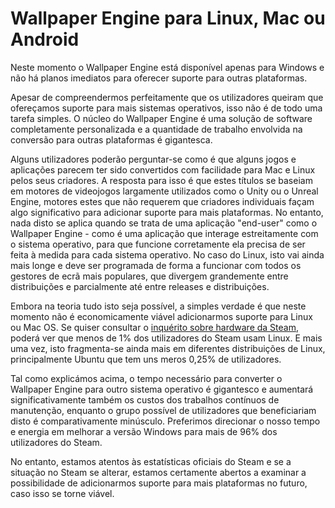# Wallpaper Engine para Linux, Mac ou Android

Neste momento o Wallpaper Engine está disponível apenas para Windows e não há planos imediatos para oferecer suporte para outras plataformas.

Apesar de compreendermos perfeitamente que os utilizadores queiram que ofereçamos suporte para mais sistemas operativos, isso não é de todo uma tarefa simples. O núcleo do Wallpaper Engine é uma solução de software completamente personalizada e a quantidade de trabalho envolvida na conversão para outras plataformas é gigantesca.

Alguns utilizadores poderão perguntar-se como é que alguns jogos e aplicações parecem ter sido convertidos com facilidade para Mac e Linux pelos seus criadores. A resposta para isso é que estes títulos se baseiam em motores de videojogos largamente utilizados como o Unity ou o Unreal Engine, motores estes que não requerem que criadores individuais façam algo significativo para adicionar suporte para mais plataformas. No entanto, nada disto se aplica quando se trata de uma aplicação "end-user" como o Wallpaper Engine - como é uma aplicação que interage estreitamente com o sistema operativo, para que funcione corretamente ela precisa de ser feita à medida para cada sistema operativo. No caso do Linux, isto vai ainda mais longe e deve ser programada de forma a funcionar com todos os gestores de ecrã mais populares, que divergem grandemente entre distribuições e parcialmente até entre releases e distribuições.

Embora na teoria tudo isto seja possível, a simples verdade é que neste momento não é economicamente viável adicionarmos suporte para Linux ou Mac OS. Se quiser consultar o [inquérito sobre hardware da Steam](https://store.steampowered.com/hwsurvey), poderá ver que menos de 1% dos utilizadores do Steam usam Linux. E mais uma vez, isto fragmenta-se ainda mais em diferentes distribuições de Linux, principalmente Ubuntu que tem uns meros 0,25% de utilizadores.

Tal como explicámos acima, o tempo necessário para converter o Wallpaper Engine para outro sistema operativo é gigantesco e aumentará significativamente também os custos dos trabalhos contínuos de manutenção, enquanto o grupo possível de utilizadores que beneficiariam disto é comparativamente minúsculo. Preferimos direcionar o nosso tempo e energia em melhorar a versão Windows para mais de 96% dos utilizadores do Steam.

No entanto, estamos atentos às estatísticas oficiais do Steam e se a situação no Steam se alterar, estamos certamente abertos a examinar a possibilidade de adicionarmos suporte para mais plataformas no futuro, caso isso se torne viável. 